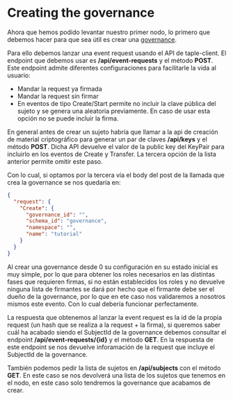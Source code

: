 # Creating the governance

Ahora que hemos podido levantar nuestro primer nodo, lo primero que debemos hacer para que sea útil es crear una [governance](../../discover/governance.md).

Para ello debemos lanzar una event request usando el API de taple-client. El endpoint que debemos usar es **/api/event-requests** y el método **POST**. Este endpoint admite diferentes configuraciones para facilitarle la vida al usuario:

- Mandar la request ya firmada
- Mandar la request sin firmar
- En eventos de tipo Create/Start permite no incluir la clave pública del sujeto y se genera una aleatoria previamente. En caso de usar esta opción no se puede incluir la firma.

En general antes de crear un sujeto habría que llamar a la api de creación de material criptográfico para generar un par de claves **/api/keys** y el método **POST**. Dicha API devuelve el valor de la public key del KeyPair para incluirlo en los eventos de Create y Transfer. La tercera opción de la lista anterior permite omitir este paso.

Con lo cual, si optamos por la tercera vía el body del post de la llamada que crea la governance se nos quedaría en:

```json
{
  "request": {
    "Create": {
      "governance_id": "",
      "schema_id": "governance",
      "namespace": "",
      "name": "tutorial"
    }
  }
}
```

Al crear una governance desde 0 su configuración en su estado inicial es muy simple, por lo que para obtener los roles necesarios en las distintas fases que requieren firmas, si no están establecidos los roles y no devuelve ninguna lista de firmantes se dará por hecho que el firmante debe ser el dueño de la governance, por lo que en ete caso nos validaremos a nosotros mismos este evento. Con lo cual debería funcionar perfectamente.

La respuesta que obtenemos al lanzar la event request es la id de la propia request (un hash que se realiza a la request + la firma), si queremos saber cuál ha acabado siendo el SubjectId de la governance debemos consultar el endpoint **/api/event-requests/{id}** y el método **GET**. En la respuesta de este endpoint se nos devuelve inforamación de la request que incluye el SubjectId de la governance.

También podemos pedir la lista de sujetos en **/api/subjects** con el método **GET**. En este caso se nos devolverá una lista de los sujetos que tenemos en el nodo, en este caso solo tendremos la governance que acabamos de crear.
